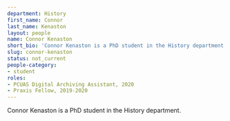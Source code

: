 ```yaml
---
department: History
first_name: Connor
last_name: Kenaston
layout: people
name: Connor Kenaston
short_bio: 'Connor Kenaston is a PhD student in the History department.'
slug: connor-kenaston
status: not_current
people-category:
- student
roles:
- PCUAS Digital Archiving Assistant, 2020
- Praxis Fellow, 2019-2020
---
```

Connor Kenaston is a PhD student in the History department.
